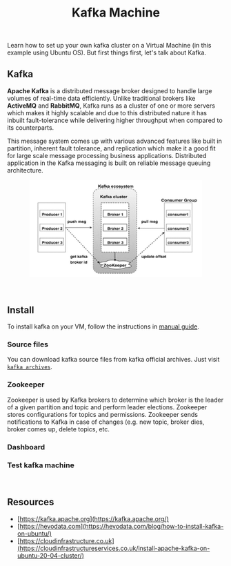 <h1 align="center">
    Kafka Machine
</h1>

<br />

Learn how to set up your own kafka cluster on a Virtual Machine
(in this example using Ubuntu OS). But first things first, let's
talk about Kafka.

## Kafka

**Apache Kafka** is a distributed message broker designed to handle 
large volumes of real-time data efficiently. 
Unlike traditional brokers like **ActiveMQ** and **RabbitMQ**, 
Kafka runs as a cluster of one or more servers which makes 
it highly scalable and due to this distributed nature it 
has inbuilt fault-tolerance while delivering higher throughput 
when compared to its counterparts.

This message system comes up with various advanced features 
like built in partition, inherent fault tolerance, 
and replication which make it a good fit for 
large scale message processing business applications. 
Distributed application in the Kafka messaging is 
built on reliable message queuing architecture.

<p align="center">
    <img src="assets/kafka-overflow.png" width="400" alt="kafka-overflow" />
</p>

<br />

## Install

To install kafka on your VM, follow the instructions
in [manual guide](install/README.md).

### Source files

You can download kafka source files from kafka official
archives. Just visit [```kafka archives```](https://kafka.apache.org/downloads).

### Zookeeper

Zookeeper is used by Kafka brokers to determine which 
broker is the leader of a given partition and topic and perform leader elections. Zookeeper stores configurations for topics and permissions. Zookeeper sends notifications to Kafka in case of changes (e.g. new topic, broker dies, broker comes up, delete topics, etc.

### Dashboard

### Test kafka machine

<br />

## Resources

- [https://kafka.apache.org](https://kafka.apache.org/)
- [https://hevodata.com](https://hevodata.com/blog/how-to-install-kafka-on-ubuntu/)
- [https://cloudinfrastructure.co.uk](https://cloudinfrastructureservices.co.uk/install-apache-kafka-on-ubuntu-20-04-cluster/)